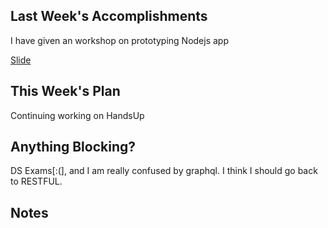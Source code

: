 ## Last Week's Accomplishments

I have given an workshop on prototyping Nodejs app

[Slide](https://docs.google.com/presentation/d/1WOzCQh6YmfW1JxfvfUiSvDcZYad3zrpJfOpU8NTWw8Y/edit?usp=sharing)

## This Week's Plan

Continuing working on HandsUp

## Anything Blocking?

DS Exams[:(], and I am really confused by graphql. I think I should go back to RESTFUL.

## Notes
